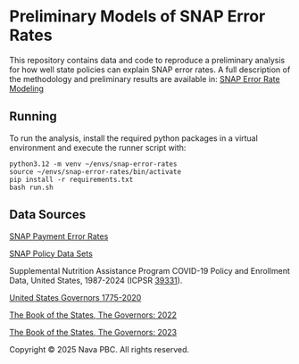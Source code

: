 # Preliminary Models of SNAP Error Rates

This repository contains data and code to reproduce a preliminary analysis for
how well state policies can explain SNAP error rates. A full description of the
methodology and preliminary results are available in:
[SNAP Error Rate Modeling](https://docs.google.com/document/d/1zNUsgYA81ChnMRFV03Elat1qz8kdMfGiLd08wDqRo5I/edit?tab=t.0#heading=h.mtc4swvlio8d)

## Running

To run the analysis, install the required python packages in a virtual environment
and execute the runner script with:

    python3.12 -m venv ~/envs/snap-error-rates
    source ~/envs/snap-error-rates/bin/activate
    pip install -r requirements.txt
    bash run.sh

## Data Sources

[SNAP Payment Error Rates](https://www.fns.usda.gov/snap/qc/per)

[SNAP Policy Data Sets](https://www.ers.usda.gov/data-products/snap-policy-data-sets)

Supplemental Nutrition Assistance Program COVID-19 Policy and Enrollment Data, United States, 1987-2024
(ICPSR [39331](https://www.icpsr.umich.edu/web/sbeccc/studies/39331)).

[United States Governors 1775-2020](https://doi.org/10.3886/E102000V3)

[The Book of the States, The Governors: 2022](https://bookofthestates.org/tables/2022-4-1/)

[The Book of the States, The Governors: 2023](https://bookofthestates.org/tables/2023-4-1/)

Copyright © 2025 Nava PBC. All rights reserved.
